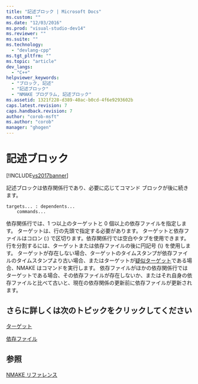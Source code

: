```yaml
---
title: "記述ブロック | Microsoft Docs"
ms.custom: ""
ms.date: "12/03/2016"
ms.prod: "visual-studio-dev14"
ms.reviewer: ""
ms.suite: ""
ms.technology: 
  - "devlang-cpp"
ms.tgt_pltfrm: ""
ms.topic: "article"
dev_langs: 
  - "C++"
helpviewer_keywords: 
  - "ブロック, 記述"
  - "記述ブロック"
  - "NMAKE プログラム, 記述ブロック"
ms.assetid: 1321f228-d389-40ac-b0cd-4f6e9293602b
caps.latest.revision: 7
caps.handback.revision: 7
author: "corob-msft"
ms.author: "corob"
manager: "ghogen"
---
```

# 記述ブロック
[!INCLUDE[vs2017banner](../assembler/inline/includes/vs2017banner.md)]

記述ブロックは依存関係行であり、必要に応じてコマンド ブロックが後に続きます。  
  
```  
targets... : dependents...  
    commands...  
```  
  
 依存関係行では、1 つ以上のターゲットと 0 個以上の依存ファイルを指定します。  ターゲットは、行の先頭で指定する必要があります。  ターゲットと依存ファイルはコロン \(:\) で区切ります。依存関係行では空白やタブを使用できます。  行を分割するには、ターゲットまたは依存ファイルの後に円記号 \(\\\) を使用します。  ターゲットが存在しない場合、ターゲットのタイムスタンプが依存ファイルのタイムスタンプより古い場合、またはターゲットが[疑似ターゲット](../build/pseudotargets.md)である場合、NMAKE はコマンドを実行します。  依存ファイルがほかの依存関係行ではターゲットである場合、その依存ファイルが存在しないか、またはそれ自身の依存ファイルと比べて古いと、現在の依存関係の更新前に依存ファイルが更新されます。  
  
## さらに詳しくは次のトピックをクリックしてください  
 [ターゲット](../build/targets.md)  
  
 [依存ファイル](../build/dependents.md)  
  
## 参照  
 [NMAKE リファレンス](../build/nmake-reference.md)